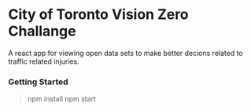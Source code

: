 # City of Toronto Vision Zero Challange

A react app for viewing open data sets to make better decions related to traffic related injuries.

### Getting Started

> npm install
> npm start
